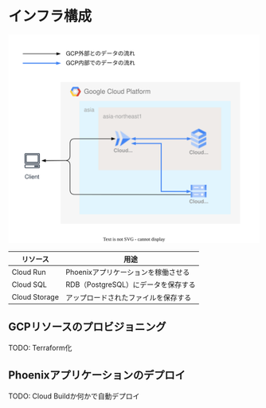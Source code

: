 # インフラ構成

![インフラ構成図](./images/infrastructure.drawio.svg)

| リソース | 用途 |
| --- | --- |
| Cloud Run | Phoenixアプリケーションを稼働させる |
| Cloud SQL | RDB（PostgreSQL）にデータを保存する |
| Cloud Storage | アップロードされたファイルを保存する |

## GCPリソースのプロビジョニング

TODO: Terraform化

## Phoenixアプリケーションのデプロイ

TODO: Cloud Buildか何かで自動デプロイ

